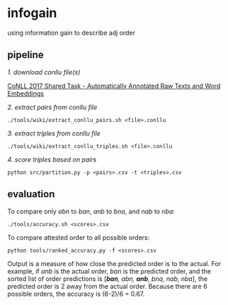 # infogain
using information gain to describe adj order

## pipeline

*1. download conllu file(s)*

[CoNLL 2017 Shared Task - Automatically Annotated Raw Texts and Word Embeddings](https://lindat.mff.cuni.cz/repository/xmlui/handle/11234/1-1989)

*2. extract pairs from conllu file*
```{bash}
./tools/wiki/extract_conllu_pairs.sh <file>.conllu
```

*3. extract triples from conllu file*
```{bash}
./tools/wiki/extract_conllu_triples.sh <file>.conllu
```

*4. score triples based on pairs*
```{bash}
python src/partition.py -p <pairs>.csv -t <triples>.csv
```

## evaluation
To compare only *abn* to *ban*, *anb* to *bna*, and *nab* to *nba*:
```{bash}
./tools/accuracy.sh <scores>.csv
```

To compare attested order to all possible orders:
```{bash}
python tools/ranked_accuracy.py -f <scores>.csv
```
Output is a measure of how close the predicted order is to the actual. For example, if *anb* is the actual order, *ban* is the predicted order, and the sorted list of order predictions is [*__ban__, abn, __anb__, bna, nab, nba*], the predicted order is 2 away from the actual order. Because there are 6 possible orders, the accuracy is (6-2)/6 = 0.67.

